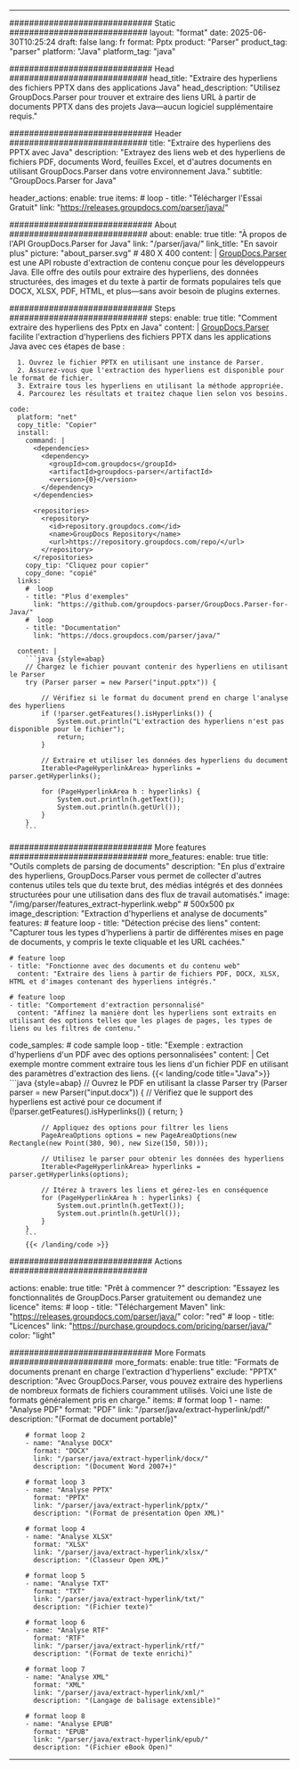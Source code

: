 


---
############################# Static ############################
layout: "format"
date:  2025-06-30T10:25:24
draft: false
lang: fr
format: Pptx
product: "Parser"
product_tag: "parser"
platform: "Java"
platform_tag: "java"

############################# Head ############################
head_title: "Extraire des hyperliens des fichiers PPTX dans des applications Java"
head_description: "Utilisez GroupDocs.Parser pour trouver et extraire des liens URL à partir de documents PPTX dans des projets Java—aucun logiciel supplémentaire requis."

############################# Header ############################
title: "Extraire des hyperliens des PPTX avec Java" 
description: "Extrayez des liens web et des hyperliens de fichiers PDF, documents Word, feuilles Excel, et d'autres documents en utilisant GroupDocs.Parser dans votre environnement Java."
subtitle: "GroupDocs.Parser for Java" 

header_actions:
  enable: true
  items:
    #  loop
    - title: "Télécharger l'Essai Gratuit"
      link: "https://releases.groupdocs.com/parser/java/"
      
############################# About ############################
about:
    enable: true
    title: "À propos de l'API GroupDocs.Parser for Java"
    link: "/parser/java/"
    link_title: "En savoir plus"
    picture: "about_parser.svg" # 480 X 400
    content: |
       [GroupDocs.Parser](/parser/java/) est une API robuste d'extraction de contenu conçue pour les développeurs Java. Elle offre des outils pour extraire des hyperliens, des données structurées, des images et du texte à partir de formats populaires tels que DOCX, XLSX, PDF, HTML, et plus—sans avoir besoin de plugins externes.

############################# Steps ############################
steps:
    enable: true
    title: "Comment extraire des hyperliens des Pptx en Java"
    content: |
      [GroupDocs.Parser](/parser/java/) facilite l'extraction d'hyperliens des fichiers PPTX dans les applications Java avec ces étapes de base :
      
      1. Ouvrez le fichier PPTX en utilisant une instance de Parser.
      2. Assurez-vous que l'extraction des hyperliens est disponible pour le format de fichier.
      3. Extraire tous les hyperliens en utilisant la méthode appropriée.
      4. Parcourez les résultats et traitez chaque lien selon vos besoins.
   
    code:
      platform: "net"
      copy_title: "Copier"
      install:
        command: |
          <dependencies>
            <dependency>
              <groupId>com.groupdocs</groupId>
              <artifactId>groupdocs-parser</artifactId>
              <version>{0}</version>
            </dependency>
          </dependencies>

          <repositories>
            <repository>
              <id>repository.groupdocs.com</id>
              <name>GroupDocs Repository</name>
              <url>https://repository.groupdocs.com/repo/</url>
            </repository>
          </repositories>
        copy_tip: "Cliquez pour copier"
        copy_done: "copié"
      links:
        #  loop
        - title: "Plus d'exemples"
          link: "https://github.com/groupdocs-parser/GroupDocs.Parser-for-Java/"
        #  loop
        - title: "Documentation"
          link: "https://docs.groupdocs.com/parser/java/"
          
      content: |
        ```java {style=abap}
        // Chargez le fichier pouvant contenir des hyperliens en utilisant le Parser
        try (Parser parser = new Parser("input.pptx")) {

            // Vérifiez si le format du document prend en charge l'analyse des hyperliens
            if (!parser.getFeatures().isHyperlinks()) {
                System.out.println("L'extraction des hyperliens n'est pas disponible pour le fichier");
                return;
            }

            // Extraire et utiliser les données des hyperliens du document
            Iterable<PageHyperlinkArea> hyperlinks = parser.getHyperlinks();

            for (PageHyperlinkArea h : hyperlinks) {
                System.out.println(h.getText());
                System.out.println(h.getUrl());
            }
        }
        ```            

############################# More features ############################
more_features:
  enable: true
  title: "Outils complets de parsing de documents"
  description: "En plus d'extraire des hyperliens, GroupDocs.Parser vous permet de collecter d'autres contenus utiles tels que du texte brut, des médias intégrés et des données structurées pour une utilisation dans des flux de travail automatisés."
  image: "/img/parser/features_extract-hyperlink.webp" # 500x500 px
  image_description: "Extraction d'hyperliens et analyse de documents"
  features:
    # feature loop
    - title: "Détection précise des liens"
      content: "Capturer tous les types d'hyperliens à partir de différentes mises en page de documents, y compris le texte cliquable et les URL cachées."

    # feature loop
    - title: "Fonctionne avec des documents et du contenu web"
      content: "Extraire des liens à partir de fichiers PDF, DOCX, XLSX, HTML et d'images contenant des hyperliens intégrés."

    # feature loop
    - title: "Comportement d'extraction personnalisé"
      content: "Affinez la manière dont les hyperliens sont extraits en utilisant des options telles que les plages de pages, les types de liens ou les filtres de contenu."
      
  code_samples:
    # code sample loop
    - title: "Exemple : extraction d'hyperliens d'un PDF avec des options personnalisées"
      content: |
        Cet exemple montre comment extraire tous les liens d'un fichier PDF en utilisant des paramètres d'extraction des liens.
        {{< landing/code title="Java">}}
        ```java {style=abap}
        //  Ouvrez le PDF en utilisant la classe Parser
        try (Parser parser = new Parser("input.docx"))
        {
            // Vérifiez que le support des hyperliens est activé pour ce document
            if (!parser.getFeatures().isHyperlinks()) {
                return;
            }

            // Appliquez des options pour filtrer les liens
            PageAreaOptions options = new PageAreaOptions(new Rectangle(new Point(380, 90), new Size(150, 50)));

            // Utilisez le parser pour obtenir les données des hyperliens
            Iterable<PageHyperlinkArea> hyperlinks = parser.getHyperlinks(options);

            // Itérez à travers les liens et gérez-les en conséquence
            for (PageHyperlinkArea h : hyperlinks) {
                System.out.println(h.getText());
                System.out.println(h.getUrl());
            }
        }
        ```
        {{< /landing/code >}}


############################# Actions ############################

actions:
  enable: true
  title: "Prêt à commencer ?"
  description: "Essayez les fonctionnalités de GroupDocs.Parser gratuitement ou demandez une licence"
  items:
    #  loop
    - title: "Téléchargement Maven"
      link: "https://releases.groupdocs.com/parser/java/"
      color: "red"
        #  loop
    - title: "Licences"
      link: "https://purchase.groupdocs.com/pricing/parser/java/"
      color: "light"


############################# More Formats #####################
more_formats:
    enable: true
    title: "Formats de documents prenant en charge l'extraction d'hyperliens"
    exclude: "PPTX"
    description: "Avec GroupDocs.Parser, vous pouvez extraire des hyperliens de nombreux formats de fichiers couramment utilisés. Voici une liste de formats généralement pris en charge."
    items: 
        # format loop 1
        - name: "Analyse PDF"
          format: "PDF"
          link: "/parser/java/extract-hyperlink/pdf/"
          description: "(Format de document portable)"
          
        # format loop 2
        - name: "Analyse DOCX"
          format: "DOCX"
          link: "/parser/java/extract-hyperlink/docx/"
          description: "(Document Word 2007+)"
          
        # format loop 3
        - name: "Analyse PPTX"
          format: "PPTX"
          link: "/parser/java/extract-hyperlink/pptx/"
          description: "(Format de présentation Open XML)"
          
        # format loop 4
        - name: "Analyse XLSX"
          format: "XLSX"
          link: "/parser/java/extract-hyperlink/xlsx/"
          description: "(Classeur Open XML)"
          
        # format loop 5
        - name: "Analyse TXT"
          format: "TXT"
          link: "/parser/java/extract-hyperlink/txt/"
          description: "(Fichier texte)"
          
        # format loop 6
        - name: "Analyse RTF"
          format: "RTF"
          link: "/parser/java/extract-hyperlink/rtf/"
          description: "(Format de texte enrichi)"
          
        # format loop 7
        - name: "Analyse XML"
          format: "XML"
          link: "/parser/java/extract-hyperlink/xml/"
          description: "(Langage de balisage extensible)"
          
        # format loop 8
        - name: "Analyse EPUB"
          format: "EPUB"
          link: "/parser/java/extract-hyperlink/epub/"
          description: "(Fichier eBook Open)"
         
          

---